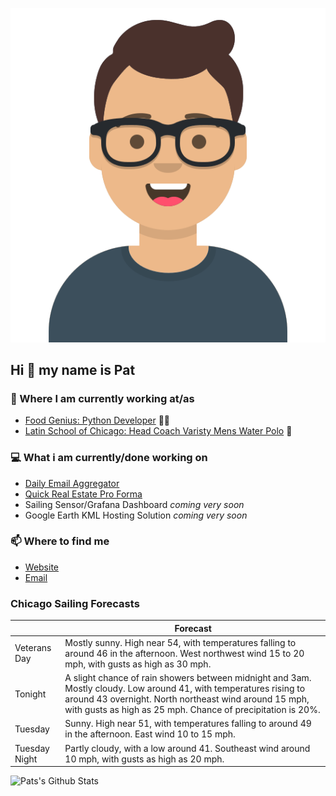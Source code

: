 [![Social banner for p-j-falconer](https://raw.githubusercontent.com/P-J-FALCONER/P-J-FALCONER/master/assets/avataaars.svg)](https://patfalconer.com/)
## Hi :wave: my name is Pat

### 💼 Where I am currently working at/as
- [Food Genius: Python Developer](https://getfoodgenius.com/) 🍔🐍
- [Latin School of Chicago: Head Coach Varisty Mens Water Polo](https://www.latinschool.org/) 🤽


### 💻 What i am currently/done working on
 - [Daily Email Aggregator](https://github.com/P-J-FALCONER/dott_daily_mail)
 - [Quick Real Estate Pro Forma](https://github.com/P-J-FALCONER/henry)
 - Sailing Sensor/Grafana Dashboard *coming very soon*
 - Google Earth KML Hosting Solution *coming very soon*

### 📫 Where to find me
 - [Website](https://patfalconer.com/)
 - [Email](mailto:patrick.j.falconer@gmail.com)


### Chicago Sailing Forecasts
|   | Forecast  |
|---|---|
| Veterans Day | Mostly sunny. High near 54, with temperatures falling to around 46 in the afternoon. West northwest wind 15 to 20 mph, with gusts as high as 30 mph. |
| Tonight | A slight chance of rain showers between midnight and 3am. Mostly cloudy. Low around 41, with temperatures rising to around 43 overnight. North northeast wind around 15 mph, with gusts as high as 25 mph. Chance of precipitation is 20%. |
| Tuesday | Sunny. High near 51, with temperatures falling to around 49 in the afternoon. East wind 10 to 15 mph. |
| Tuesday Night | Partly cloudy, with a low around 41. Southeast wind around 10 mph, with gusts as high as 20 mph. |

![Pats's Github Stats](https://github-readme-stats.vercel.app/api?username=p-j-falconer&show_icons=true&theme=radical)

